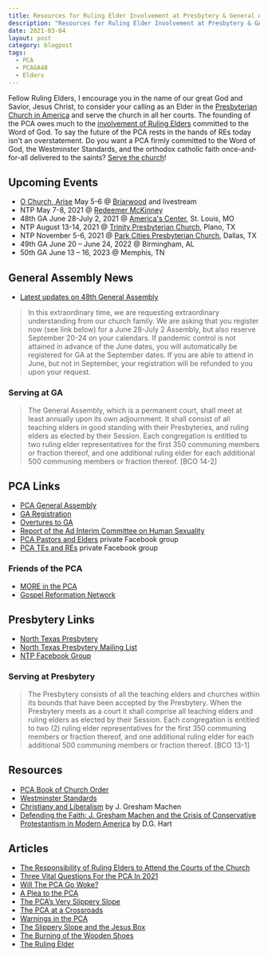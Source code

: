 ```yaml
---
title: Resources for Ruling Elder Involvement at Presbytery & General Assembly
description: "Resources for Ruling Elder Involvement at Presbytery & GA in St. Louis, MO June 2021."
date: 2021-03-04
layout: post
category: blogpost
tags:
  - PCA
  - PCAGA48
  - Elders
---
```



Fellow Ruling Elders, I encourage you in the name of our great God and Savior, Jesus Christ, to consider your calling as an Elder in the [Presbyterian Church in America](https://pcanet.org) and serve the church in all her courts. The founding of the PCA owes much to the [involvement of Ruling Elders](https://www.theaquilareport.com/the-ruling-elder-teaching-elder-disparity-in-the-pca/) committed to the Word of God. To say the future of the PCA rests in the hands of REs today isn't an overstatement. Do you want a PCA firmly committed to the Word of God, the Westminster Standards, and the orthodox catholic faith once-and-for-all delivered to the saints? [Serve the church](https://www.theaquilareport.com/the-responsibility-of-ruling-elders-to-attend-the-courts-of-the-church/)!

## Upcoming Events

- [O Church, Arise](https://www.eventbrite.com/e/o-church-arise-a-gospel-reformation-network-conference-tickets-141473812983) May 5-6 @ [Briarwood](https://briarwood.org/) and livestream
- NTP May 7-8, 2021 @ [Redeemer McKinney](https://www.redeemermckinney.com/)
- 48th GA June 28-July 2, 2021 @ [America's Center](https://explorestlouis.com/meetings-conventions/americas-center/), St. Louis, MO
- NTP August 13-14, 2021 @ [Trinity Presbyterian Church](https://www.trinityplano.org), Plano, TX
- NTP November 5-6, 2021 @ [Park Cities Presbyterian Church](https://pcpc.org/), Dallas, TX
- 49th GA June 20 – June 24, 2022 @ Birmingham, AL
- 50th GA June 13 – 16, 2023 @ Memphis, TN

## General Assembly News

- [Latest updates on 48th General Assembly](https://www.pcaac.org/coronavirus/)

>In this extraordinary time, we are requesting extraordinary understanding from our church family. We are asking that you register now (see link below) for a June 28-July 2 Assembly, but also reserve September 20-24 on your calendars. If pandemic control is not attained in advance of the June dates, you will automatically be registered for GA at the September dates. If you are able to attend in June, but not in September, your registration will be refunded to you upon your request.

### Serving at GA

> The General Assembly, which is a permanent court, shall meet at least annually upon its own adjournment. It shall consist of all teaching elders in good standing with their Presbyteries, and ruling elders as elected by their Session. Each congregation is entitled to two ruling elder representatives for the first 350 communing members or fraction thereof, and one additional ruling elder for each additional 500 communing members or fraction thereof. [BCO 14-2]

## PCA Links

- [PCA General Assembly](https://pcaga.org)
- [GA Registration](https://pcaga.org/register-now/)
- [Overtures to GA](https://pcaga.org/resources/#overtures)
- [Report of the Ad Interim Committee on Human Sexuality](https://pcaga.org/aicreport/)
- [PCA Pastors and Elders](https://www.facebook.com/groups/130208630386595/) private Facebook group
- [PCA TEs and REs](https://www.facebook.com/groups/PCATERE/) private Facebook group

### Friends of the PCA

- [MORE in the PCA](https://www.moreinthepca.org)
- [Gospel Reformation Network](https://gospelreformation.net)

## Presbytery Links

- [North Texas Presbytery](https://ntpresby.org)
- [North Texas Presbytery Mailing List](https://ntpresby.us18.list-manage.com/subscribe?u=eb4a1152db0632cf33d056397&id=c19df1a360)
- [NTP Facebook Group](https://www.facebook.com/groups/ntpresbytery)

### Serving at Presbytery

> The Presbytery consists of all the teaching elders and churches within its bounds that have been accepted by the Presbytery. When the Presbytery meets as a court it shall comprise all teaching elders and ruling elders as elected by their Session. Each congregation is entitled to two (2) ruling elder representatives for the first 350 communing members or fraction thereof, and one additional ruling elder for each additional 500 communing members or fraction thereof. [BCO 13-1]

## Resources

- [PCA Book of Church Order](https://www.pcaac.org/bco/)
- [Westminster Standards](https://www.pcaac.org/bco/westminster-confession/)
- [Christiany and Liberalism](https://www.amazon.com/Christianity-Liberalism-new-Gresham-Machen/dp/0802864996/) by J. Gresham Machen
- [Defending the Faith: J. Gresham Machen and the Crisis of Conservative Protestantism in Modern America](https://www.amazon.com/Defending-Faith-Gresham-Conservative-Protestantism/dp/0875525636/) by D.G. Hart

## Articles

- [The Responsibility of Ruling Elders to Attend the Courts of the Church](https://www.theaquilareport.com/the-responsibility-of-ruling-elders-to-attend-the-courts-of-the-church/)
- [Three Vital Questions For the PCA In 2021](https://heidelblog.net/2020/12/three-vital-questions-for-the-pca-in-2021/)
- [Will The PCA Go Woke?](https://www.theamericanconservative.com/articles/will-the-pca-go-woke/)
- [A Plea to the PCA](https://www.reformation21.org/blog/a-plea-to-the-pca)
- [The PCA’s Very Slippery Slope ](https://gospelreformation.net/the-pcas-very-slippery-slope-part-1/)
- [The PCA at a Crossroads](https://gospelreformation.net/the-pca-at-a-crossroads/)
- [Warnings in the PCA](https://ewerickson.substack.com/p/warnings-in-the-pca)
- [The Slippery Slope and the Jesus Box](https://www.reformation21.org/blogs/the-slippery-slope-and-the-jes.php)
- [The Burning of the Wooden Shoes](https://www.reformation21.org/blogs/the-burning-of-the-wooden-shoe.php)
- [The Ruling Elder](https://gospelreformation.net/the-ruling-elder/)